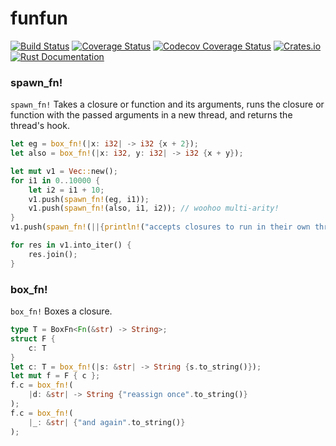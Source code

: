 # funfun

[![Build Status](https://travis-ci.org/DominicBurkart/funfun.svg?branch=master)](https://travis-ci.org/DominicBurkart/funfun)
[![Coverage Status](https://coveralls.io/repos/github/DominicBurkart/funfun/badge.svg?branch=master)](https://coveralls.io/github/DominicBurkart/funfun?branch=master)
[![Codecov Coverage Status](https://codecov.io/gh/DominicBurkart/funfun/branch/master/graphs/badge.svg)](https://codecov.io/gh/DominicBurkart/funfun)
[![Crates.io](https://img.shields.io/crates/v/funfun.svg)](https://crates.io/crates/funfun)
[![Rust Documentation](https://docs.rs/funfun/badge.svg)](https://docs.rs/funfun)


### spawn_fn!
```spawn_fn!``` Takes a closure or function and its arguments, runs the
closure or function with the passed arguments in a new thread, and
returns the thread's hook.

``` rust
let eg = box_fn!(|x: i32| -> i32 {x + 2});
let also = box_fn!(|x: i32, y: i32| -> i32 {x + y});

let mut v1 = Vec::new();
for i1 in 0..10000 {
    let i2 = i1 + 10;
    v1.push(spawn_fn!(eg, i1));
    v1.push(spawn_fn!(also, i1, i2)); // woohoo multi-arity!
}
v1.push(spawn_fn!(||{println!("accepts closures to run in their own thread!"); 1}));

for res in v1.into_iter() {
    res.join();
}
```

### box_fn!
```box_fn!``` Boxes a closure.
```rust
type T = BoxFn<Fn(&str) -> String>;
struct F {
    c: T
}
let c: T = box_fn!(|s: &str| -> String {s.to_string()});
let mut f = F { c };
f.c = box_fn!(
    |d: &str| -> String {"reassign once".to_string()}
);
f.c = box_fn!(
    |_: &str| {"and again".to_string()}
);
```